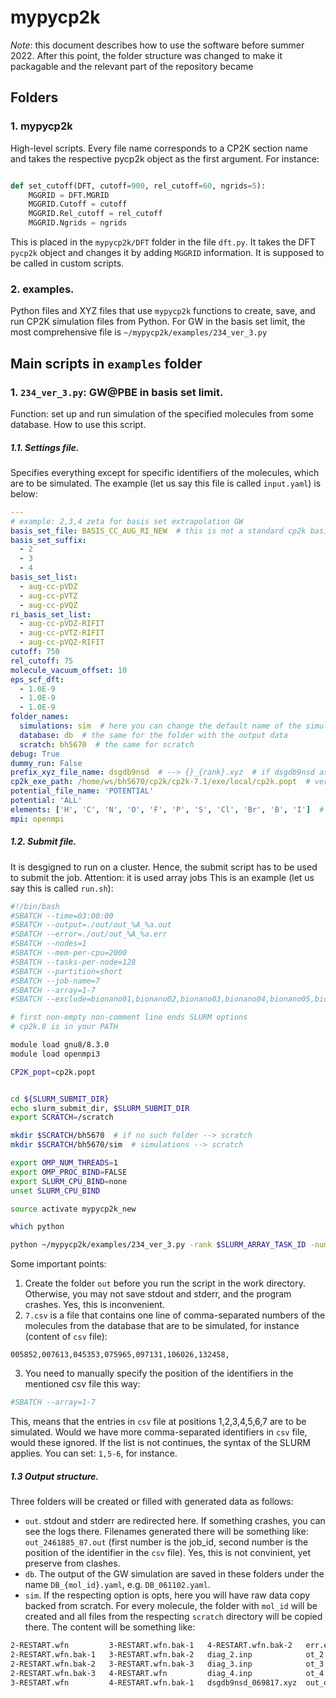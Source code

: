 # mypycp2k

_Note_: this document describes how to use the software before summer 2022. After this point, the folder structure was changed to make it packagable and the relevant part of the repository became 

## Folders

### 1. mypycp2k
High-level scripts. Every file name corresponds to a CP2K section name and takes the respective pycp2k object as the first argument. For instance:

```python

def set_cutoff(DFT, cutoff=900, rel_cutoff=60, ngrids=5):
    MGGRID = DFT.MGRID
    MGGRID.Cutoff = cutoff
    MGGRID.Rel_cutoff = rel_cutoff
    MGGRID.Ngrids = ngrids
```

This is placed in the ```mypycp2k/DFT``` folder in the file ```dft.py```.
It takes the DFT ```pycp2k``` object and changes it by adding ```MGGRID``` information.
It is supposed to be called in custom scripts.

### 2. examples.
Python files and XYZ files that use ```mypycp2k``` functions to create, save, and run CP2K simulation files from Python. For GW in the basis set limit, the most comprehensive file is ```~/mypycp2k/examples/234_ver_3.py```

## Main scripts in ```examples``` folder

### 1. ```234_ver_3.py```: GW@PBE in basis set limit.
Function: set up and run simulation of the specified molecules from some database.
How to use this script.
##### 1.1. Settings file.
Specifies everything except for specific identifiers of the molecules, which are to be simulated.
The example (let us say this file is called ```input.yaml```) is below:
```yaml
---
# example: 2,3,4 zeta for basis set extrapolation GW
basis_set_file: BASIS_CC_AUG_RI_NEW  # this is not a standard cp2k basis set file. You have to generate it by your own. It has to contain both auxiliary and actual basis set.
basis_set_suffix:
  - 2
  - 3
  - 4
basis_set_list:
  - aug-cc-pVDZ
  - aug-cc-pVTZ
  - aug-cc-pVQZ
ri_basis_set_list:
  - aug-cc-pVDZ-RIFIT
  - aug-cc-pVTZ-RIFIT
  - aug-cc-pVQZ-RIFIT
cutoff: 750
rel_cutoff: 75
molecule_vacuum_offset: 10
eps_scf_dft:
  - 1.0E-9
  - 1.0E-9
  - 1.0E-9
folder_names:
  simulations: sim  # here you can change the default name of the simulation folder
  database: db  # the same for the folder with the output data
  scratch: bh5670  # the same for scratch
debug: True
dummy_run: False
prefix_xyz_file_name: dsgdb9nsd  # --> {}_{rank}.xyz  # if dsgdb9nsd as in this case, mol_ids will be generated authomatically 
cp2k_exe_path: /home/ws/bh5670/cp2k/cp2k-7.1/exe/local/cp2k.popt  # version requirements: 7.1, MPI (popt).
potential_file_name: 'POTENTIAL'
potential: 'ALL'
elements: ['H', 'C', 'N', 'O', 'F', 'P', 'S', 'Cl', 'Br', 'B', 'I']  # for these elements, basis set will be specified
mpi: openmpi

```


##### 1.2. Submit file.
It is desgigned to run on a cluster. Hence, the submit script has to be used to submit the job. 
Attention: it is used array jobs
This is an example (let us say this is called ```run.sh```):

```bash
#!/bin/bash 
#SBATCH --time=03:00:00
#SBATCH --output=./out/out_%A_%a.out
#SBATCH --error=./out/out_%A_%a.err
#SBATCH --nodes=1
#SBATCH --mem-per-cpu=2000
#SBATCH --tasks-per-node=128
#SBATCH --partition=short
#SBATCH --job-name=7
#SBATCH --array=1-7
#SBATCH --exclude=bionano01,bionano02,bionano03,bionano04,bionano05,bionano06

# first non-empty non-comment line ends SLURM options
# cp2k.8 is in your PATH

module load gnu8/8.3.0
module load openmpi3

CP2K_popt=cp2k.popt


cd ${SLURM_SUBMIT_DIR}
echo slurm_submit_dir, $SLURM_SUBMIT_DIR
export SCRATCH=/scratch

mkdir $SCRATCH/bh5670  # if no such folder --> scratch
mkdir $SCRATCH/bh5670/sim  # simulations --> scratch

export OMP_NUM_THREADS=1
export OMP_PROC_BIND=FALSE
export SLURM_CPU_BIND=none
unset SLURM_CPU_BIND

source activate mypycp2k_new

which python

python ~/mypycp2k/examples/234_ver_3.py -rank $SLURM_ARRAY_TASK_ID -num_cpus $SLURM_NTASKS -i input.yaml -mol_ids 7.csv

```

Some important points:
1. Create the folder ```out``` before you run the script in the work directory. Otherwise, you may not save stdout and stderr, and the program crashes. Yes, this is inconvenient.
2. `7.csv` is a file that contains one line of comma-separated numbers of the molecules from the database that are to be simulated, for instance (content of `csv` file): 

```csv
005852,007613,045353,075965,097131,106026,132458,
```
3. You need to manually specify the position of the identifiers in the mentioned csv file this way:
```bash
#SBATCH --array=1-7
```
This, means that the entries in `csv` file at positions 1,2,3,4,5,6,7 are to be simulated. Would we have more comma-separated identifiers in `csv` file, would these ignored. If the list is not continues, the syntax of the SLURM applies. You can set: `1,5-6`, for instance.

##### 1.3 Output structure.
 Three folders will be created or filled with generated data as follows:
 * `out`. stdout and stderr are redirected here. If something crashes, you can see the logs there. Filenames generated there will be something like: `out_2461885_87.out` (first number is the job_id, second number is the position of the identifier in the `csv` file). Yes, this is not convinient, yet preserve from clashes.
 * `db`. The output of the GW simulation are saved in these folders under the name `DB_{mol_id}.yaml`, e.g. `DB_061102.yaml`.
 * `sim`. If the respecting option is opts, here you will have raw data copy backed from scratch. For every molecule, the folder with `mol_id` will be created and all files from the respecting `scratch` directory will be copied there. The content will be something like:

```bash
2-RESTART.wfn         3-RESTART.wfn.bak-1   4-RESTART.wfn.bak-2   err.err               out_diag_3.out        
2-RESTART.wfn.bak-1   3-RESTART.wfn.bak-2   diag_2.inp            ot_2.inp              out_diag_4.out        
2-RESTART.wfn.bak-2   3-RESTART.wfn.bak-3   diag_3.inp            ot_3.inp              out_ot_2.out          
2-RESTART.wfn.bak-3   4-RESTART.wfn         diag_4.inp            ot_4.inp              out_ot_3.out          
3-RESTART.wfn         4-RESTART.wfn.bak-1   dsgdb9nsd_069817.xyz  out_diag_2.out        out_ot_4.out          
```

